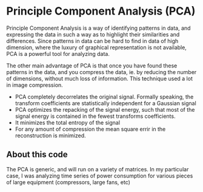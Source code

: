 Principle Component Analysis (PCA)
==================================

Principle Component Analysis is a way of identifying patterns in data,
and expressing the data in such a way as to highlight their
similarities and differences.  Since patterns in data can be hard to
find in data of high dimension, where the luxury of graphical
representation is not available, PCA is a powerful tool for analyzing
data.

The other main advantage of PCA is that once you have found these
patterns in the data, and you compress the data, ie. by reducing the
number of dimensions, without much loss of information. This technique
used a lot in image compression.

* PCA completely decorrelates the original signal. Formally
  speaking, the transform coefficients are statistically independent
  for a Gaussian signal
* PCA optimizes the repacking of the signal energy, such
  that most of the signal energy is contained in the fewest
  transforms coefficients.
* It minimizes the total entropy of the signal
* For any amount of compression the mean square errir in the
  reconstruction is minimized.

About this code
---------------

The PCA is generic, and will run on a variety of matrices. In my
particular case, I was analyzing time series of power consumption for
various pieces of large equipment (compressors, large fans, etc)
